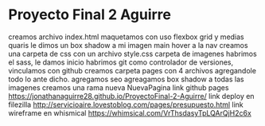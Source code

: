 # Proyecto Final 2 Aguirre
creamos archivo index.html maquetamos con uso flexbox grid y medias quaris
le dimos un box shadow a mi imagen main
hover a la nav
creamos una carpeta de css con un archivo style.css
carpeta de imagenes
habrimos el sass, le damos inicio
habrimos git como controlador de versiones, vinculamos con github
creamos carpeta pages con 4 archivos agregandole todo lo ante dicho.
agregamos seo
agreagamos box shadow a todas las imagenes
creamos una rama nueva NuevaPagina
 link github pages 
https://jonathanaguirre28.github.io/ProyectoFinal-2-Aguirre/
link deploy en filezilla
http://servicioaire.lovestoblog.com/pages/presupuesto.html
link wireframe en whismical
https://whimsical.com/VrThsdasyTpLQArQjH2c6x



